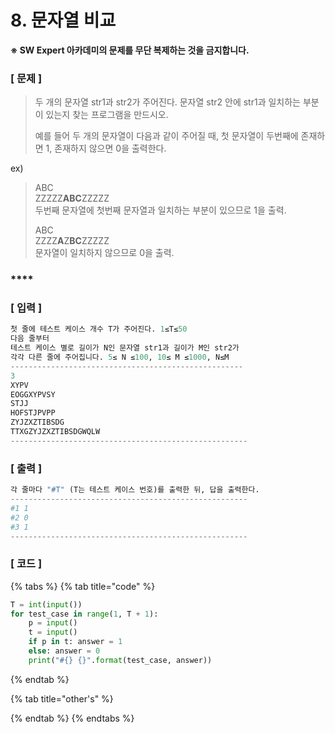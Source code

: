 # 8. 문자열 비교

**※ SW Expert 아카데미의 문제를 무단 복제하는 것을 금지합니다.** 

### \[ 문제 \]

> 두 개의 문자열 str1과 str2가 주어진다. 문자열 str2 안에 str1과 일치하는 부분이 있는지 찾는 프로그램을 만드시오.  
>   
> 예를 들어 두 개의 문자열이 다음과 같이 주어질 때, 첫 문자열이 두번째에 존재하면 1, 존재하지 않으면 0을 출력한다.

ex\)

> ABC  
> ZZZZZ**ABC**ZZZZZ  
> 두번째 문자열에 첫번째 문자열과 일치하는 부분이 있으므로 1을 출력.  
>    
> ABC  
> ZZZZ**A**Z**BC**ZZZZZ  
> 문자열이 일치하지 않으므로 0을 출력.

### \*\*\*\*

### **\[ 입력 \]** 

```python
첫 줄에 테스트 케이스 개수 T가 주어진다. 1≤T≤50 
다음 줄부터 
테스트 케이스 별로 길이가 N인 문자열 str1과 길이가 M인 str2가 
각각 다른 줄에 주어집니다. 5≤ N ≤100, 10≤ M ≤1000, N≤M
----------------------------------------------------
3
XYPV
EOGGXYPVSY
STJJ
HOFSTJPVPP
ZYJZXZTIBSDG
TTXGZYJZXZTIBSDGWQLW
-----------------------------------------------------
```

### **\[ 출력 \]**

```python
각 줄마다 "#T" (T는 테스트 케이스 번호)를 출력한 뒤, 답을 출력한다.
-----------------------------------------------------
#1 1
#2 0
#3 1
-----------------------------------------------------
```

### \[ 코드 \]

{% tabs %}
{% tab title="code" %}
```python
T = int(input())
for test_case in range(1, T + 1):	
    p = input()	
    t = input() 	
    if p in t: answer = 1	
    else: answer = 0		
    print("#{} {}".format(test_case, answer))
```
{% endtab %}

{% tab title="other\'s" %}

{% endtab %}
{% endtabs %}



